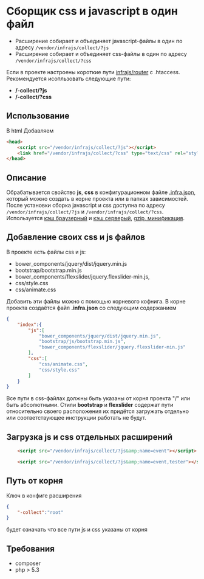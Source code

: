 # Сборщик css и javascript в один файл

- Расширение собирает и объединяет javascript-файлы в один по адресу ```/vendor/infrajs/collect/?js```
- Расширение собирает и объединяет css-файлы в один по адресу ```/vendor/infrajs/collect/?css``` 

Если в проекте настроены короткие пути [infrajs/router](https://github.com/infrajs/router) с .htaccess. Рекомендуется исопльзовать следующие пути:

- **/-collect/?js** 
- **/-collect/?css**

## Использование

В html Добавляем

```html
<head>
	<script src="/vendor/infrajs/collect/?js"></script>
	<link href="/vendor/infrajs/collect/?css" type="text/css" rel="stylesheet" />
</head>
```

## Описание 
Обрабатывается свойство **js**, **css** в конфигурационном файле [.infra.json](https://github.com/infrajs/config), который можно создать в корне проекта или в папках зависимостей.
После установки сборка javascript и css доступна по адресу ```/vendor/infrajs/collect/?js``` и ```/vendor/infrajs/collect/?css```.
Используется [кэш браузерный](https://github.com/infrajs/nostore) и [кэш серверый](https://github.com/infrajs/mem), [gzip, минификация](https://github.com/matthiasmullie/minify).

## Добавление своих css и js файлов
В проекте есть файлы css и js:

- bower_components/jquery/dist/jquery.min.js
- bootstrap/bootstrap.min.js
- bower_components/flexslider/jquery.flexslider-min.js,
- css/style.css
- css/animate.css

Добавить эти файлы можно с помощью корневого кофнига. В корне проекта создаётся файл **.infra.json** со следующим содержанием

```json
{
	"index":{
		"js":[
			"bower_components/jquery/dist/jquery.min.js",
			"bootstrap/js/bootstrap.min.js",
			"bower_components/flexslider/jquery.flexslider-min.js"
		],
		"css":[
			"css/animate.css",
			"css/style.css"
		]
	}
}
```

Все пути в css-файлах должны быть указаны от корня проекта "/" или быть абсолютными. 
Стили **bootstrap** и **flexslider** содержат пути относительно своего расположения их придётся загружать отдельно или соответствующее инструкции работать не будут.


## Загрузка js и css отдельных расширений
```html
	<script src="/vendor/infrajs/collect/?js&amp;name=event"></script>
```
```html
	<script src="/vendor/infrajs/collect/?js&amp;name=event,tester"></script>
```
## Путь от корня
Ключ в конфиге расширения
```json
{
	"-collect":"root"
}
``` 
будет означать что все пути js и css указаны от корня

## Требования
- composer
- php > 5.3
